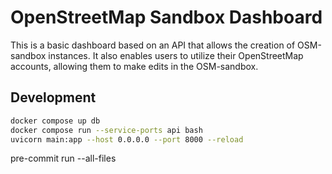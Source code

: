 # OpenStreetMap Sandbox Dashboard

This is a basic dashboard based on an API that allows the creation of OSM-sandbox instances. It also enables users to utilize their OpenStreetMap accounts, allowing them to make edits in the OSM-sandbox.

## Development

```sh
docker compose up db
docker compose run --service-ports api bash
uvicorn main:app --host 0.0.0.0 --port 8000 --reload
```


 pre-commit run --all-files
